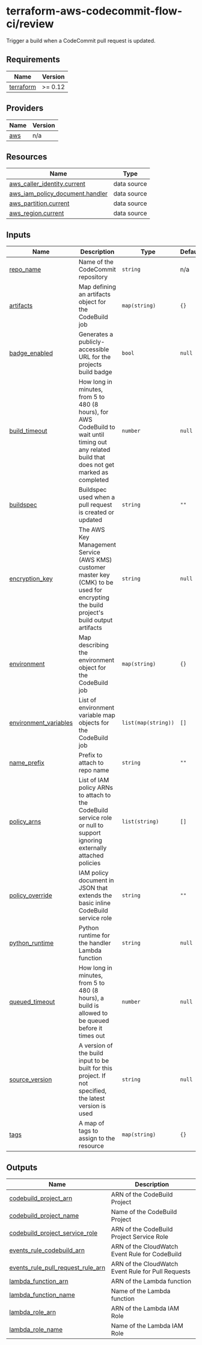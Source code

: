 # terraform-aws-codecommit-flow-ci/review

Trigger a build when a CodeCommit pull request is updated.

<!-- BEGIN TFDOCS -->
## Requirements

| Name | Version |
|------|---------|
| <a name="requirement_terraform"></a> [terraform](#requirement\_terraform) | >= 0.12 |

## Providers

| Name | Version |
|------|---------|
| <a name="provider_aws"></a> [aws](#provider\_aws) | n/a |

## Resources

| Name | Type |
|------|------|
| [aws_caller_identity.current](https://registry.terraform.io/providers/hashicorp/aws/latest/docs/data-sources/caller_identity) | data source |
| [aws_iam_policy_document.handler](https://registry.terraform.io/providers/hashicorp/aws/latest/docs/data-sources/iam_policy_document) | data source |
| [aws_partition.current](https://registry.terraform.io/providers/hashicorp/aws/latest/docs/data-sources/partition) | data source |
| [aws_region.current](https://registry.terraform.io/providers/hashicorp/aws/latest/docs/data-sources/region) | data source |

## Inputs

| Name | Description | Type | Default | Required |
|------|-------------|------|---------|:--------:|
| <a name="input_repo_name"></a> [repo\_name](#input\_repo\_name) | Name of the CodeCommit repository | `string` | n/a | yes |
| <a name="input_artifacts"></a> [artifacts](#input\_artifacts) | Map defining an artifacts object for the CodeBuild job | `map(string)` | `{}` | no |
| <a name="input_badge_enabled"></a> [badge\_enabled](#input\_badge\_enabled) | Generates a publicly-accessible URL for the projects build badge | `bool` | `null` | no |
| <a name="input_build_timeout"></a> [build\_timeout](#input\_build\_timeout) | How long in minutes, from 5 to 480 (8 hours), for AWS CodeBuild to wait until timing out any related build that does not get marked as completed | `number` | `null` | no |
| <a name="input_buildspec"></a> [buildspec](#input\_buildspec) | Buildspec used when a pull request is created or updated | `string` | `""` | no |
| <a name="input_encryption_key"></a> [encryption\_key](#input\_encryption\_key) | The AWS Key Management Service (AWS KMS) customer master key (CMK) to be used for encrypting the build project's build output artifacts | `string` | `null` | no |
| <a name="input_environment"></a> [environment](#input\_environment) | Map describing the environment object for the CodeBuild job | `map(string)` | `{}` | no |
| <a name="input_environment_variables"></a> [environment\_variables](#input\_environment\_variables) | List of environment variable map objects for the CodeBuild job | `list(map(string))` | `[]` | no |
| <a name="input_name_prefix"></a> [name\_prefix](#input\_name\_prefix) | Prefix to attach to repo name | `string` | `""` | no |
| <a name="input_policy_arns"></a> [policy\_arns](#input\_policy\_arns) | List of IAM policy ARNs to attach to the CodeBuild service role or null to support ignoring externally attached policies | `list(string)` | `[]` | no |
| <a name="input_policy_override"></a> [policy\_override](#input\_policy\_override) | IAM policy document in JSON that extends the basic inline CodeBuild service role | `string` | `""` | no |
| <a name="input_python_runtime"></a> [python\_runtime](#input\_python\_runtime) | Python runtime for the handler Lambda function | `string` | `null` | no |
| <a name="input_queued_timeout"></a> [queued\_timeout](#input\_queued\_timeout) | How long in minutes, from 5 to 480 (8 hours), a build is allowed to be queued before it times out | `number` | `null` | no |
| <a name="input_source_version"></a> [source\_version](#input\_source\_version) | A version of the build input to be built for this project. If not specified, the latest version is used | `string` | `null` | no |
| <a name="input_tags"></a> [tags](#input\_tags) | A map of tags to assign to the resource | `map(string)` | `{}` | no |

## Outputs

| Name | Description |
|------|-------------|
| <a name="output_codebuild_project_arn"></a> [codebuild\_project\_arn](#output\_codebuild\_project\_arn) | ARN of the CodeBuild Project |
| <a name="output_codebuild_project_name"></a> [codebuild\_project\_name](#output\_codebuild\_project\_name) | Name of the CodeBuild Project |
| <a name="output_codebuild_project_service_role"></a> [codebuild\_project\_service\_role](#output\_codebuild\_project\_service\_role) | ARN of the CodeBuild Project Service Role |
| <a name="output_events_rule_codebuild_arn"></a> [events\_rule\_codebuild\_arn](#output\_events\_rule\_codebuild\_arn) | ARN of the CloudWatch Event Rule for CodeBuild |
| <a name="output_events_rule_pull_request_rule_arn"></a> [events\_rule\_pull\_request\_rule\_arn](#output\_events\_rule\_pull\_request\_rule\_arn) | ARN of the CloudWatch Event Rule for Pull Requests |
| <a name="output_lambda_function_arn"></a> [lambda\_function\_arn](#output\_lambda\_function\_arn) | ARN of the Lambda function |
| <a name="output_lambda_function_name"></a> [lambda\_function\_name](#output\_lambda\_function\_name) | Name of the Lambda function |
| <a name="output_lambda_role_arn"></a> [lambda\_role\_arn](#output\_lambda\_role\_arn) | ARN of the Lambda IAM Role |
| <a name="output_lambda_role_name"></a> [lambda\_role\_name](#output\_lambda\_role\_name) | Name of the Lambda IAM Role |

<!-- END TFDOCS -->
